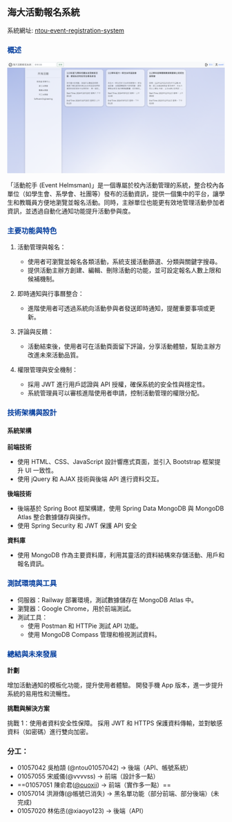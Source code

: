## 海大活動報名系統

系統網址: [ntou-event-registration-system](https://ntou-event-registration-system-production-42a5.up.railway.app/)

### <font color="003C9D">概述</font>
![alt text](./IMG/image.png)


「活動舵手 (Event Helmsman)」是一個專屬於校內活動管理的系統，整合校內各單位（如學生會、系學會、社團等）發布的活動資訊，提供一個集中的平台，讓學生和教職員方便地瀏覽並報名活動。同時，主辦單位也能更有效地管理活動參加者資訊，並透過自動化通知功能提升活動參與度。

### <font color="003C9D">主要功能與特色</font>
1. 活動管理與報名：

    - 使用者可瀏覽並報名各類活動，系統支援活動篩選、分類與關鍵字搜尋。
    - 提供活動主辦方創建、編輯、刪除活動的功能，並可設定報名人數上限和候補機制。

2. 即時通知與行事曆整合：
    - 進階使用者可透過系統向活動參與者發送即時通知，提醒重要事項或更新。

3. 評論與反饋：
    - 活動結束後，使用者可在活動頁面留下評論，分享活動體驗，幫助主辦方改進未來活動品質。

4. 權限管理與安全機制：
    - 採用 JWT 進行用戶認證與 API 授權，確保系統的安全性與穩定性。
    - 系統管理員可以審核進階使用者申請，控制活動管理的權限分配。

### <font color="003C9D">技術架構與設計</font>
#### 系統架構
**前端技術**
- 使用 HTML、CSS、JavaScript 設計響應式頁面，並引入 Bootstrap 框架提升 UI 一致性。
- 使用 jQuery 和 AJAX 技術與後端 API 進行資料交互。

**後端技術**
- 後端基於 Spring Boot 框架構建，使用 Spring Data MongoDB 與 MongoDB Atlas 整合數據儲存與操作。
- 使用 Spring Security 和 JWT 保護 API 安全

**資料庫**
- 使用 MongoDB 作為主要資料庫，利用其靈活的資料結構來存儲活動、用戶和報名資訊。

### <font color="003C9D">測試環境與工具</font>

- 伺服器：Railway 部署環境，測試數據儲存在 MongoDB Atlas 中。
- 瀏覽器：Google Chrome，用於前端測試。
- 測試工具：
    - 使用 Postman 和 HTTPie 測試 API 功能。
    - 使用 MongoDB Compass 管理和檢視測試資料。

### <font color="003C9D">總結與未來發展</font>
**計劃**

增加活動通知的模板化功能，提升使用者體驗。
開發手機 App 版本，進一步提升系統的易用性和流暢性。

**挑戰與解決方案**

挑戰 1：使用者資料安全性保障。
採用 JWT 和 HTTPS 保護資料傳輸，並對敏感資料（如密碼）進行雙向加密。

### 分工：
- 01057042 吳柏頡 (@ntou01057042) -> 後端（API、帳號系統）
- 01057055 宋威儀(@vvvvss) -> 前端（設計多一點）
- ==01057051 陳俞君([@ouoxii](https://github.com/ouoxii)) -> 前端（實作多一點）==
- 01057014 洪淵傳(@帳號已消失) -> 黑名單功能（部分前端、部分後端）(未完成)
- 01057020 林佑丞(@xiaoyo123) -> 後端（API）

